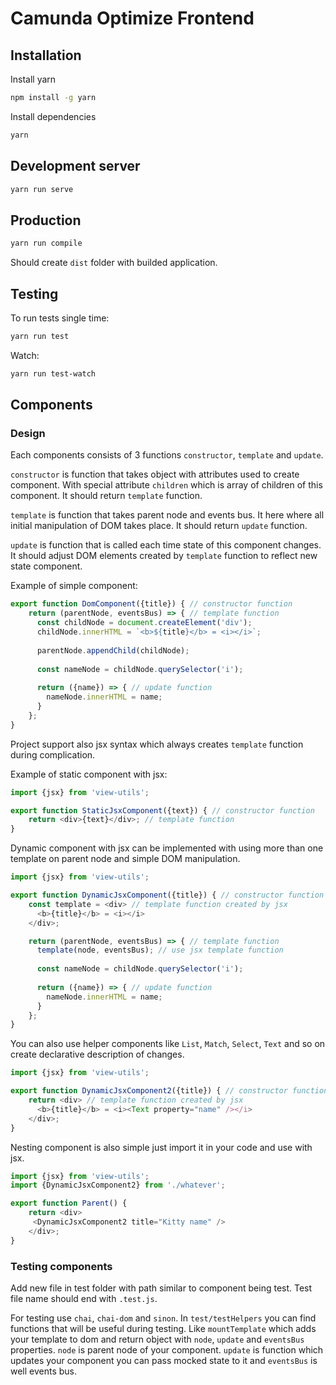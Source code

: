 # Camunda Optimize Frontend

## Installation

Install yarn
```bash
npm install -g yarn
```

Install dependencies
```bash
yarn
```

## Development server

```bash
yarn run serve
```

## Production

```bash
yarn run compile
```

Should create ``dist`` folder with builded application.

## Testing

To run tests single time:
```bash
yarn run test
```

Watch:
```bash
yarn run test-watch
```
## Components

### Design

Each components consists of 3 functions ``constructor``, ``template`` and ``update``.

``constructor`` is function that takes object with attributes used to create component. 
With special attribute ``children`` which is array of children of this component. It should return ``template`` function. 


``template`` is function that takes parent node and events bus. It here where all initial manipulation of DOM takes place. 
It should return ``update`` function.

``update`` is function that is called each time state of this component changes.
It should adjust DOM elements created by ``template`` function to reflect new state component.
 
Example of simple component:
```javascript
export function DomComponent({title}) { // constructor function
    return (parentNode, eventsBus) => { // template function
      const childNode = document.createElement('div');
      childNode.innerHTML = `<b>${title}</b> = <i></i>`;
      
      parentNode.appendChild(childNode);
      
      const nameNode = childNode.querySelector('i');
      
      return ({name}) => { // update function
        nameNode.innerHTML = name;
      }
    };
}
```

Project support also jsx syntax which always creates ``template`` function during complication.

Example of static component with jsx:

```javascript
import {jsx} from 'view-utils';

export function StaticJsxComponent({text}) { // constructor function
    return <div>{text}</div>; // template function
}
```

Dynamic component with jsx can be implemented 
with using more than one template on parent node and simple DOM manipulation.

```javascript
import {jsx} from 'view-utils';

export function DynamicJsxComponent({title}) { // constructor function
    const template = <div> // template function created by jsx
      <b>{title}</b> = <i></i>
    </div>;

    return (parentNode, eventsBus) => { // template function
      template(node, eventsBus); // use jsx template function
      
      const nameNode = childNode.querySelector('i');
      
      return ({name}) => { // update function
        nameNode.innerHTML = name;
      }
    };
}
```

You can also use helper components like ``List``, ``Match``, ``Select``, ``Text`` 
and so on create declarative description of changes.

```javascript
import {jsx} from 'view-utils';

export function DynamicJsxComponent2({title}) { // constructor function
    return <div> // template function created by jsx
      <b>{title}</b> = <i><Text property="name" /></i>
    </div>;
}
```

Nesting component is also simple just import it in your code and use with jsx.

```javascript
import {jsx} from 'view-utils';
import {DynamicJsxComponent2} from './whatever';

export function Parent() {
    return <div>
     <DynamicJsxComponent2 title="Kitty name" />
    </div>;
}
```

### Testing components

Add new file in test folder with path similar to component being test.
Test file name should end with ``.test.js``.

For testing use ``chai``, ``chai-dom`` and ``sinon``.
In ``test/testHelpers`` you can find functions that will be useful during testing. 
Like ``mountTemplate`` which adds your template to dom and 
return object with ``node``, ``update`` and ``eventsBus`` properties.
``node`` is parent node of your component. ``update`` is function
which updates your component you can pass mocked state to it and ``eventsBus`` is well events bus.




